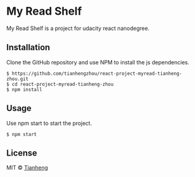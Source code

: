 # My Read Shelf

My Read Shelf is a project for udacity react nanodegree.

## Installation

Clone the GitHub repository and use NPM to install the js dependencies.

```
$ https://github.com/tianhengzhou/react-project-myread-tianheng-zhou.git
$ cd react-project-myread-tianheng-zhou
$ npm install
```

## Usage

Use npm start to start the project.
```
$ npm start

```

## License 

MIT © [Tianheng](http://www.tianhengzhou.com)
